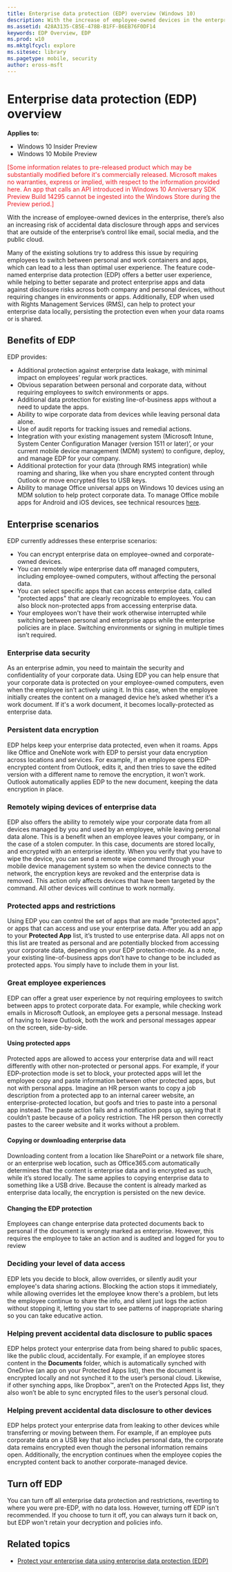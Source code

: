 ```yaml
---
title: Enterprise data protection (EDP) overview (Windows 10)
description: With the increase of employee-owned devices in the enterprise, there’s also an increasing risk of accidental data disclosure through apps and services that are outside of the enterprise’s control like email, social media, and the public cloud.
ms.assetid: 428A3135-CB5E-478B-B1FF-B6EB76F0DF14
keywords: EDP Overview, EDP
ms.prod: w10
ms.mktglfcycl: explore
ms.sitesec: library
ms.pagetype: mobile, security
author: eross-msft
---
```


# Enterprise data protection (EDP) overview

**Applies to:**
-   Windows 10 Insider Preview
-   Windows 10 Mobile Preview

<span style="color:#ED1C24;">[Some information relates to pre-released product which may be substantially modified before it's commercially released. Microsoft makes no warranties, express or implied, with respect to the information provided here. An app that calls an API introduced in Windows 10 Anniversary SDK Preview Build 14295 cannot be ingested into the Windows Store during the Preview period.]</span>

With the increase of employee-owned devices in the enterprise, there’s also an increasing risk of accidental data disclosure through apps and services that are outside of the enterprise’s control like email, social media, and the public cloud.

Many of the existing solutions try to address this issue by requiring employees to switch between personal and work containers and apps, which can lead to a less than optimal user experience. The feature code-named enterprise data protection (EDP) offers a better user experience, while helping to better separate and protect enterprise apps and data against disclosure risks across both company and personal devices, without requiring changes in environments or apps. Additionally, EDP when used with Rights Management Services (RMS), can help to protect your enterprise data locally, persisting the protection even when your data roams or is shared.

## Benefits of EDP

EDP provides:
-   Additional protection against enterprise data leakage, with minimal impact on employees’ regular work practices.
-   Obvious separation between personal and corporate data, without requiring employees to switch environments or apps.
-   Additional data protection for existing line-of-business apps without a need to update the apps.
-   Ability to wipe corporate data from devices while leaving personal data alone.
-   Use of audit reports for tracking issues and remedial actions.
-   Integration with your existing management system (Microsoft Intune, System Center Configuration Manager (version 1511 or later)’, or your current mobile device management (MDM) system) to configure, deploy, and manage EDP for your company.
-   Additional protection for your data (through RMS integration) while roaming and sharing, like when you share encrypted content through Outlook or move encrypted files to USB keys.
-   Ability to manage Office universal apps on Windows 10 devices using an MDM solution to help protect corporate data. To manage Office mobile apps for Android and iOS devices, see technical resources [here]( http://go.microsoft.com/fwlink/p/?LinkId=526490).

## Enterprise scenarios

EDP currently addresses these enterprise scenarios:
-   You can encrypt enterprise data on employee-owned and corporate-owned devices.
-   You can remotely wipe enterprise data off managed computers, including employee-owned computers, without affecting the personal data.
-   You can select specific apps that can access enterprise data, called "protected apps" that are clearly recognizable to employees. You can also block non-protected apps from accessing enterprise data.
-   Your employees won't have their work otherwise interrupted while switching between personal and enterprise apps while the enterprise policies are in place. Switching environments or signing in multiple times isn’t required.

### Enterprise data security

As an enterprise admin, you need to maintain the security and confidentiality of your corporate data. Using EDP you can help ensure that your corporate data is protected on your employee-owned computers, even when the employee isn’t actively using it. In this case, when the employee initially creates the content on a managed device he’s asked whether it’s a work document. If it's a work document, it becomes locally-protected as enterprise data.

### Persistent data encryption

EDP helps keep your enterprise data protected, even when it roams. Apps like Office and OneNote work with EDP to persist your data encryption across locations and services. For example, if an employee opens EDP-encrypted content from Outlook, edits it, and then tries to save the edited version with a different name to remove the encryption, it won’t work. Outlook automatically applies EDP to the new document, keeping the data encryption in place.

### Remotely wiping devices of enterprise data
EDP also offers the ability to remotely wipe your corporate data from all devices managed by you and used by an employee, while leaving personal data alone. This is a benefit when an employee leaves your company, or in the case of a stolen computer.
In this case, documents are stored locally, and encrypted with an enterprise identity. When you verify that you have to wipe the device, you can send a remote wipe command through your mobile device management system so when the device connects to the network, the encryption keys are revoked and the enterprise data is removed. This action only affects devices that have been targeted by the command. All other devices will continue to work normally.

### Protected apps and restrictions

Using EDP you can control the set of apps that are made "protected apps", or apps that can access and use your enterprise data. After you add an app to your **Protected App** list, it’s trusted to use enterprise data. All apps not on this list are treated as personal and are potentially blocked from accessing your corporate data, depending on your EDP protection-mode.
As a note, your existing line-of-business apps don’t have to change to be included as protected apps. You simply have to include them in your list.

### Great employee experiences

EDP can offer a great user experience by not requiring employees to switch between apps to protect corporate data. For example, while checking work emails in Microsoft Outlook, an employee gets a personal message. Instead of having to leave Outlook, both the work and personal messages appear on the screen, side-by-side.

#### Using protected apps

Protected apps are allowed to access your enterprise data and will react differently with other non-protected or personal apps. For example, if your EDP-protection mode is set to block, your protected apps will let the employee copy and paste information between other protected apps, but not with personal apps. Imagine an HR person wants to copy a job description from a protected app to an internal career website, an enterprise-protected location, but goofs and tries to paste into a personal app instead. The paste action fails and a notification pops up, saying that it couldn’t paste because of a policy restriction. The HR person then correctly pastes to the career website and it works without a problem.

#### Copying or downloading enterprise data

Downloading content from a location like SharePoint or a network file share, or an enterprise web location, such as Office365.com automatically determines that the content is enterprise data and is encrypted as such, while it’s stored locally. The same applies to copying enterprise data to something like a USB drive. Because the content is already marked as enterprise data locally, the encryption is persisted on the new device.

#### Changing the EDP protection

Employees can change enterprise data protected documents back to personal if the document is wrongly marked as enterprise. However, this requires the employee to take an action and is audited and logged for you to review

### Deciding your level of data access

EDP lets you decide to block, allow overrides, or silently audit your employee's data sharing actions. Blocking the action stops it immediately, while allowing overrides let the employee know there's a problem, but lets the employee continue to share the info, and silent just logs the action without stopping it, letting you start to see patterns of inappropriate sharing so you can take educative action.

### Helping prevent accidental data disclosure to public spaces

EDP helps protect your enterprise data from being shared to public spaces, like the public cloud, accidentally. For example, if an employee stores content in the **Documents** folder, which is automatically synched with OneDrive (an app on your Protected Apps list), then the document is encrypted locally and not synched it to the user’s personal cloud. Likewise, if other synching apps, like Dropbox™, aren’t on the Protected Apps list, they also won’t be able to sync encrypted files to the user’s personal cloud.

### Helping prevent accidental data disclosure to other devices

EDP helps protect your enterprise data from leaking to other devices while transferring or moving between them. For example, if an employee puts corporate data on a USB key that also includes personal data, the corporate data remains encrypted even though the personal information remains open. Additionally, the encryption continues when the employee copies the encrypted content back to another corporate-managed device.

## Turn off EDP

You can turn off all enterprise data protection and restrictions, reverting to where you were pre-EDP, with no data loss. However, turning off EDP isn't recommended. If you choose to turn it off, you can always turn it back on, but EDP won't retain your decryption and policies info.

## Related topics
- [Protect your enterprise data using enterprise data protection (EDP)](../keep-secure/protect-enterprise-data-using-edp.md)
 